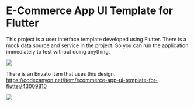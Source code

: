 # E-Commerce App UI Template for Flutter
<p>This project is a user interface template developed using Flutter. There is a mock data source and service in the project. So you can run the application immediately to test without doing anything.</p>
<img src='https://res.cloudinary.com/dqwntkvge/image/upload/v1673736382/ss_ecommerce_flutter.png'/>
 

There is an Envato item that uses this design.<br/>
<a href='https://codecanyon.net/item/ecommerce-app-ui-template-for-flutter/43009810'>https://codecanyon.net/item/ecommerce-app-ui-template-for-flutter/43009810</a><br/>

<a href='https://codecanyon.net/item/ecommerce-app-ui-template-for-flutter/43009810'><img src='https://res.cloudinary.com/dqwntkvge/image/upload/v1676217031/inline_preview.png'/></a>
